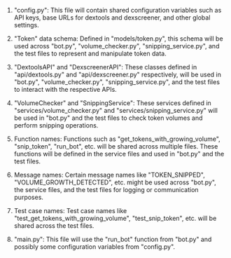 1. "config.py": This file will contain shared configuration variables such as API keys, base URLs for dextools and dexscreener, and other global settings.

2. "Token" data schema: Defined in "models/token.py", this schema will be used across "bot.py", "volume_checker.py", "snipping_service.py", and the test files to represent and manipulate token data.

3. "DextoolsAPI" and "DexscreenerAPI": These classes defined in "api/dextools.py" and "api/dexscreener.py" respectively, will be used in "bot.py", "volume_checker.py", "snipping_service.py", and the test files to interact with the respective APIs.

4. "VolumeChecker" and "SnippingService": These services defined in "services/volume_checker.py" and "services/snipping_service.py" will be used in "bot.py" and the test files to check token volumes and perform snipping operations.

5. Function names: Functions such as "get_tokens_with_growing_volume", "snip_token", "run_bot", etc. will be shared across multiple files. These functions will be defined in the service files and used in "bot.py" and the test files.

6. Message names: Certain message names like "TOKEN_SNIPPED", "VOLUME_GROWTH_DETECTED", etc. might be used across "bot.py", the service files, and the test files for logging or communication purposes.

7. Test case names: Test case names like "test_get_tokens_with_growing_volume", "test_snip_token", etc. will be shared across the test files.

8. "main.py": This file will use the "run_bot" function from "bot.py" and possibly some configuration variables from "config.py".